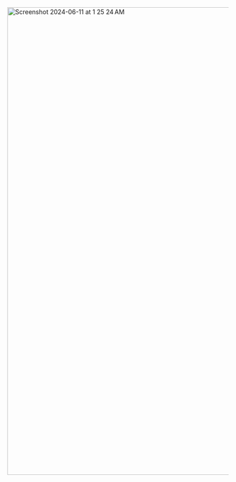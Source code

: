 <img width="1065" alt="Screenshot 2024-06-11 at 1 25 24 AM" src="https://github.com/aarxa/FreeCodeCamp-DSA-JavaScript-Projects/assets/113505509/788fc0cf-04e9-4d16-bea6-9263a0cc4f24">
